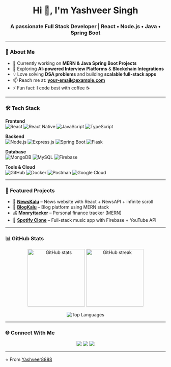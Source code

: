 <!-- Profile README for GitHub: Yashveer8888 -->

<h1 align="center">Hi 👋, I'm Yashveer Singh</h1>
<h3 align="center">A passionate Full Stack Developer | React • Node.js • Java • Spring Boot</h3>

---

### 🌟 About Me
- 🔭 Currently working on **MERN & Java Spring Boot Projects**
- 🌱 Exploring **AI-powered Interview Platforms** & **Blockchain Integrations**
- 💡 Love solving **DSA problems** and building **scalable full-stack apps**
- 📫 Reach me at: **your-email@example.com**
- ⚡ Fun fact: I code best with coffee ☕

---

### 🛠️ Tech Stack

**Frontend**  
![React](https://img.shields.io/badge/React-20232A?style=for-the-badge&logo=react&logoColor=61DAFB)
![React Native](https://img.shields.io/badge/React_Native-20232A?style=for-the-badge&logo=react&logoColor=61DAFB)
![JavaScript](https://img.shields.io/badge/JavaScript-323330?style=for-the-badge&logo=javascript&logoColor=F7DF1E)
![TypeScript](https://img.shields.io/badge/TypeScript-007ACC?style=for-the-badge&logo=typescript&logoColor=white)

**Backend**  
![Node.js](https://img.shields.io/badge/Node.js-339933?style=for-the-badge&logo=nodedotjs&logoColor=white)
![Express.js](https://img.shields.io/badge/Express.js-000000?style=for-the-badge&logo=express&logoColor=white)
![Spring Boot](https://img.shields.io/badge/Spring_Boot-6DB33F?style=for-the-badge&logo=springboot&logoColor=white)
![Flask](https://img.shields.io/badge/Flask-000000?style=for-the-badge&logo=flask&logoColor=white)

**Database**  
![MongoDB](https://img.shields.io/badge/MongoDB-4EA94B?style=for-the-badge&logo=mongodb&logoColor=white)
![MySQL](https://img.shields.io/badge/MySQL-005C84?style=for-the-badge&logo=mysql&logoColor=white)
![Firebase](https://img.shields.io/badge/Firebase-FFCA28?style=for-the-badge&logo=firebase&logoColor=black)

**Tools & Cloud**  
![GitHub](https://img.shields.io/badge/GitHub-181717?style=for-the-badge&logo=github&logoColor=white)
![Docker](https://img.shields.io/badge/Docker-2496ED?style=for-the-badge&logo=docker&logoColor=white)
![Postman](https://img.shields.io/badge/Postman-FF6C37?style=for-the-badge&logo=postman&logoColor=white)
![Google Cloud](https://img.shields.io/badge/Google_Cloud-4285F4?style=for-the-badge&logo=google-cloud&logoColor=white)

---

### 📌 Featured Projects
- 🚀 [**NewsKalu**](https://github.com/Yashveer8888/NewsKalu) – News website with React + NewsAPI + infinite scroll  
- 📝 [**BlogKalu**](https://github.com/Yashveer8888/BlogKalu) – Blog platform using MERN stack  
- 💰 [**Monryttacker**](https://github.com/Yashveer8888/Monryttacker) – Personal finance tracker (MERN)  
- 🎵 [**Spotify Clone**](https://github.com/Yashveer8888/Spotify-Clone) – Full-stack music app with Firebase + YouTube API  

---

### 📊 GitHub Stats

<p align="center">
  <img src="https://github-readme-stats.vercel.app/api?username=Yashveer8888&show_icons=true&theme=radical" alt="GitHub stats" height="180" />
  <img src="https://github-readme-streak-stats.herokuapp.com/?user=Yashveer8888&theme=radical" alt="GitHub streak" height="180" />
</p>

<p align="center">
  <img src="https://github-readme-stats.vercel.app/api/top-langs/?username=Yashveer8888&layout=compact&theme=radical" alt="Top Languages" />
</p>

---

### 🌐 Connect With Me
<p align="center">
  <a href="https://www.linkedin.com/in/your-linkedin/"><img src="https://img.shields.io/badge/LinkedIn-0A66C2?style=for-the-badge&logo=linkedin&logoColor=white"/></a>
  <a href="mailto:your-email@example.com"><img src="https://img.shields.io/badge/Gmail-D14836?style=for-the-badge&logo=gmail&logoColor=white"/></a>
  <a href="https://github.com/Yashveer8888"><img src="https://img.shields.io/badge/GitHub-181717?style=for-the-badge&logo=github&logoColor=white"/></a>
</p>

---

⭐️ From [Yashveer8888](https://github.com/Yashveer8888)
